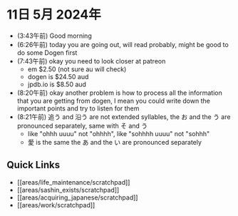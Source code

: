# 11日 5月 2024年
- (3:43午前) Good morning
- (6:26午前) today you are going out, will read probably, might be good to do some Dogen first
- (7:43午前) okay you need to look closer at patreon
    - em $2.50 (not sure au will check)
    - dogen is $24.50 aud
    - jpdb.io is $8.50 aud
- (8:20午前) okay another problem is how to process all the information that you are getting from dogen, I mean you could write down the important points and try to listen for them
- (8:21午前) 追う and 沿う are not extended syllables, the お and the う are pronounced separately, same with そ and う
  - like "ohhh uuuu" not "ohhhh", like "sohhhh uuuu" not "sohhh"
  - 愛 is the same the あ and the い are pronounced separately


 



## Quick Links
- [[areas/life_maintenance/scratchpad]]
- [[areas/sashin_exists/scratchpad]]
- [[areas/acquiring_japanese/scratchpad]]
- [[areas/work/scratchpad]]
